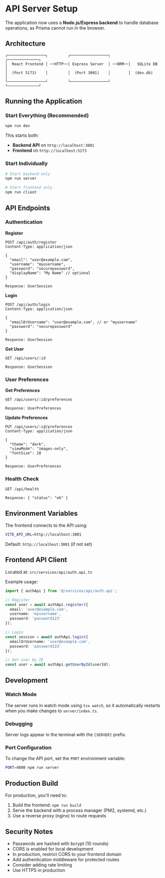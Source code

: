 # API Server Setup

The application now uses a **Node.js/Express backend** to handle database operations, as Prisma cannot run in the browser.

## Architecture

```
┌─────────────────┐         ┌─────────────────┐         ┌──────────────┐
│  React Frontend │ ──HTTP──│ Express Server  │ ──ORM──│   SQLite DB  │
│  (Port 5173)    │         │  (Port 3001)    │        │  (dev.db)    │
└─────────────────┘         └─────────────────┘         └──────────────┘
```

## Running the Application

### Start Everything (Recommended)
```bash
npm run dev
```
This starts both:
- **Backend API** on `http://localhost:3001`
- **Frontend** on `http://localhost:5173`

### Start Individually
```bash
# Start backend only
npm run server

# Start frontend only
npm run client
```

## API Endpoints

### Authentication

**Register**
```http
POST /api/auth/register
Content-Type: application/json

{
  "email": "user@example.com",
  "username": "myusername",
  "password": "securepassword",
  "displayName": "My Name" // optional
}

Response: UserSession
```

**Login**
```http
POST /api/auth/login
Content-Type: application/json

{
  "emailOrUsername": "user@example.com", // or "myusername"
  "password": "securepassword"
}

Response: UserSession
```

**Get User**
```http
GET /api/users/:id

Response: UserSession
```

### User Preferences

**Get Preferences**
```http
GET /api/users/:id/preferences

Response: UserPreferences
```

**Update Preferences**
```http
PUT /api/users/:id/preferences
Content-Type: application/json

{
  "theme": "dark",
  "viewMode": "images-only",
  "fontSize": 18
}

Response: UserPreferences
```

### Health Check
```http
GET /api/health

Response: { "status": "ok" }
```

## Environment Variables

The frontend connects to the API using:
```bash
VITE_API_URL=http://localhost:3001
```

Default: `http://localhost:3001` (if not set)

## Frontend API Client

Located at: `src/services/api/auth.api.ts`

Example usage:
```typescript
import { authApi } from '@/services/api/auth.api';

// Register
const user = await authApi.register({
  email: 'user@example.com',
  username: 'myusername',
  password: 'password123'
});

// Login
const session = await authApi.login({
  emailOrUsername: 'user@example.com',
  password: 'password123'
});

// Get user by ID
const user = await authApi.getUserById(userId);
```

## Development

### Watch Mode
The server runs in watch mode using `tsx watch`, so it automatically restarts when you make changes to `server/index.ts`.

### Debugging
Server logs appear in the terminal with the `[SERVER]` prefix.

### Port Configuration
To change the API port, set the `PORT` environment variable:
```bash
PORT=4000 npm run server
```

## Production Build

For production, you'll need to:
1. Build the frontend: `npm run build`
2. Serve the backend with a process manager (PM2, systemd, etc.)
3. Use a reverse proxy (nginx) to route requests

## Security Notes

- Passwords are hashed with bcrypt (10 rounds)
- CORS is enabled for local development
- In production, restrict CORS to your frontend domain
- Add authentication middleware for protected routes
- Consider adding rate limiting
- Use HTTPS in production

